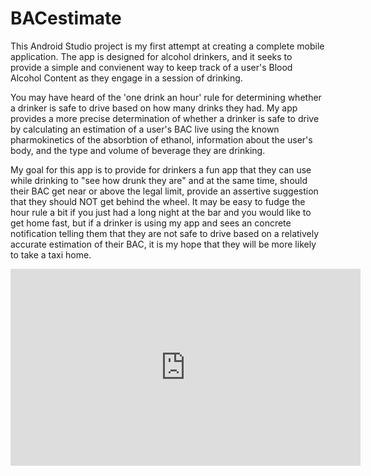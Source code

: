 # BACestimate
This Android Studio project is my first attempt at creating a complete mobile application.
The app is designed for alcohol drinkers, and it seeks to provide a simple and convienent way to keep track of a
user's Blood Alcohol Content as they engage in a session of drinking. 

You may have heard of the 'one drink an hour' rule for determining whether a drinker is safe to drive based on how many drinks they had.
My app provides a more precise determination of whether a drinker is safe to drive by calculating an estimation
of a user's BAC live using the known pharmokinetics of the absorbtion of ethanol, information about the user's body, and
the type and volume of beverage they are drinking.

My goal for this app is to provide for drinkers a fun app that they can use while drinking to "see how drunk they are" and at the
same time, should their BAC get near or above the legal limit, provide an assertive suggestion that 
they should NOT get behind the wheel. 
It may be easy to fudge the hour rule a bit if you just had a long night at the bar and you would like to get home fast,
but if a drinker is using my app and sees an concrete notification telling them that they are not safe to drive based on
a relatively accurate estimation of their BAC, it is my hope that they will be more likely to take a taxi home.

<iframe width="560" height="315" src="https://www.youtube.com/embed/cKxt05lS9II" frameborder="0" allowfullscreen></iframe>
